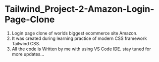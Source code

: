 # Tailwind_Project-2-Amazon-Login-Page-Clone

1. Login page clone of worlds biggest ecommerce site Amazon.
2. It was created during learning practice of modern CSS framework Tailwind CSS.
3. All the code is Written by me with using VS Code IDE.
stay tuned for more updates...
